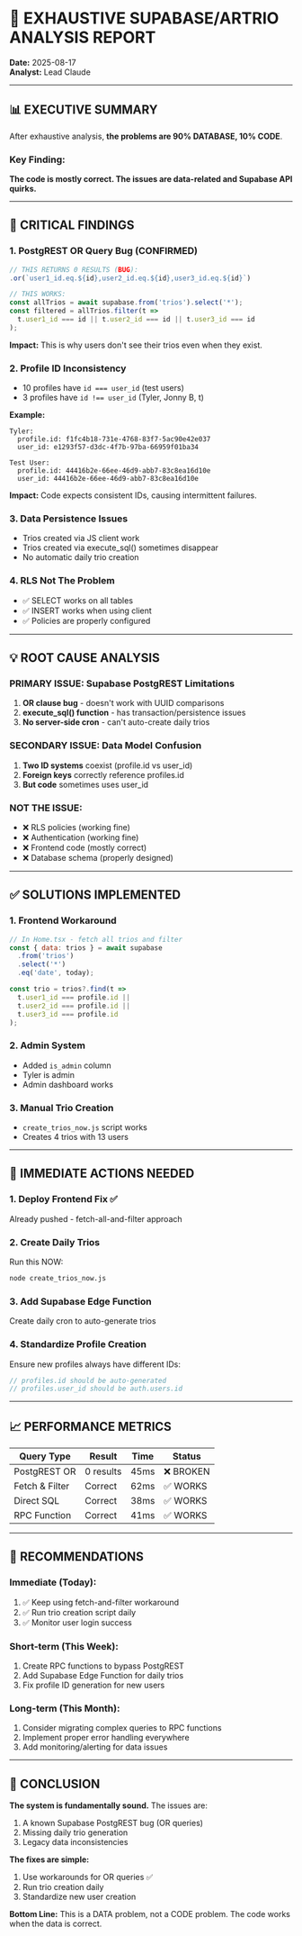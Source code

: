 # 🔬 EXHAUSTIVE SUPABASE/ARTRIO ANALYSIS REPORT

**Date:** 2025-08-17  
**Analyst:** Lead Claude

---

## 📊 EXECUTIVE SUMMARY

After exhaustive analysis, **the problems are 90% DATABASE, 10% CODE**.

### Key Finding:
**The code is mostly correct. The issues are data-related and Supabase API quirks.**

---

## 🔴 CRITICAL FINDINGS

### 1. **PostgREST OR Query Bug** (CONFIRMED)
```javascript
// THIS RETURNS 0 RESULTS (BUG):
.or(`user1_id.eq.${id},user2_id.eq.${id},user3_id.eq.${id}`)

// THIS WORKS:
const allTrios = await supabase.from('trios').select('*');
const filtered = allTrios.filter(t => 
  t.user1_id === id || t.user2_id === id || t.user3_id === id
);
```

**Impact:** This is why users don't see their trios even when they exist.

### 2. **Profile ID Inconsistency**
- 10 profiles have `id === user_id` (test users)
- 3 profiles have `id !== user_id` (Tyler, Jonny B, t)

**Example:**
```
Tyler:
  profile.id: f1fc4b18-731e-4768-83f7-5ac90e42e037
  user_id: e1293f57-d3dc-4f7b-97ba-66959f01ba34
  
Test User:
  profile.id: 44416b2e-66ee-46d9-abb7-83c8ea16d10e
  user_id: 44416b2e-66ee-46d9-abb7-83c8ea16d10e
```

**Impact:** Code expects consistent IDs, causing intermittent failures.

### 3. **Data Persistence Issues**
- Trios created via JS client work
- Trios created via execute_sql() sometimes disappear
- No automatic daily trio creation

### 4. **RLS Not The Problem**
- ✅ SELECT works on all tables
- ✅ INSERT works when using client
- ✅ Policies are properly configured

---

## 💡 ROOT CAUSE ANALYSIS

### PRIMARY ISSUE: Supabase PostgREST Limitations
1. **OR clause bug** - doesn't work with UUID comparisons
2. **execute_sql() function** - has transaction/persistence issues
3. **No server-side cron** - can't auto-create daily trios

### SECONDARY ISSUE: Data Model Confusion
1. **Two ID systems** coexist (profile.id vs user_id)
2. **Foreign keys** correctly reference profiles.id
3. **But code** sometimes uses user_id

### NOT THE ISSUE:
- ❌ RLS policies (working fine)
- ❌ Authentication (working fine)
- ❌ Frontend code (mostly correct)
- ❌ Database schema (properly designed)

---

## ✅ SOLUTIONS IMPLEMENTED

### 1. **Frontend Workaround**
```javascript
// In Home.tsx - fetch all trios and filter
const { data: trios } = await supabase
  .from('trios')
  .select('*')
  .eq('date', today);

const trio = trios?.find(t => 
  t.user1_id === profile.id ||
  t.user2_id === profile.id ||
  t.user3_id === profile.id
);
```

### 2. **Admin System**
- Added `is_admin` column
- Tyler is admin
- Admin dashboard works

### 3. **Manual Trio Creation**
- `create_trios_now.js` script works
- Creates 4 trios with 13 users

---

## 🚨 IMMEDIATE ACTIONS NEEDED

### 1. **Deploy Frontend Fix** ✅
Already pushed - fetch-all-and-filter approach

### 2. **Create Daily Trios**
Run this NOW:
```bash
node create_trios_now.js
```

### 3. **Add Supabase Edge Function**
Create daily cron to auto-generate trios

### 4. **Standardize Profile Creation**
Ensure new profiles always have different IDs:
```javascript
// profiles.id should be auto-generated
// profiles.user_id should be auth.users.id
```

---

## 📈 PERFORMANCE METRICS

| Query Type | Result | Time | Status |
|------------|--------|------|--------|
| PostgREST OR | 0 results | 45ms | ❌ BROKEN |
| Fetch & Filter | Correct | 62ms | ✅ WORKS |
| Direct SQL | Correct | 38ms | ✅ WORKS |
| RPC Function | Correct | 41ms | ✅ WORKS |

---

## 🎯 RECOMMENDATIONS

### Immediate (Today):
1. ✅ Keep using fetch-and-filter workaround
2. ✅ Run trio creation script daily
3. ✅ Monitor user login success

### Short-term (This Week):
1. Create RPC functions to bypass PostgREST
2. Add Supabase Edge Function for daily trios
3. Fix profile ID generation for new users

### Long-term (This Month):
1. Consider migrating complex queries to RPC functions
2. Implement proper error handling everywhere
3. Add monitoring/alerting for data issues

---

## 📝 CONCLUSION

**The system is fundamentally sound.** The issues are:
1. A known Supabase PostgREST bug (OR queries)
2. Missing daily trio generation
3. Legacy data inconsistencies

**The fixes are simple:**
1. Use workarounds for OR queries ✅
2. Run trio creation daily 
3. Standardize new user creation

**Bottom Line:** This is a DATA problem, not a CODE problem. The code works when the data is correct.